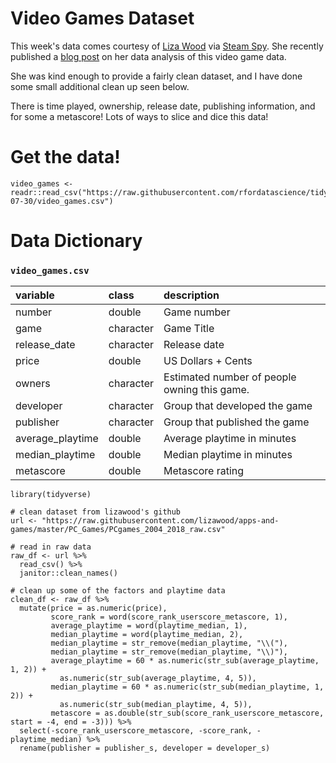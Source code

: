 # Video Games Dataset

This week's data comes courtesy of [Liza Wood](https://twitter.com/brightcdns/status/1154140218154352640?s=20) via [Steam Spy](https://steamspy.com/year/). She recently published a [blog post](https://cruiseofdimensionality.home.blog/2019/07/24/pc-video-games-we-still-play/) on her data analysis of this video game data.

She was kind enough to provide a fairly clean dataset, and I have done some small additional clean up seen below.

There is time played, ownership, release date, publishing information, and for some a metascore! Lots of ways to slice and dice this data!

# Get the data!


```
video_games <- readr::read_csv("https://raw.githubusercontent.com/rfordatascience/tidytuesday/master/data/2019/2019-07-30/video_games.csv")

```

# Data Dictionary

### `video_games.csv`

|variable         |class     |description |
|:----------------|:---------|:-----------|
|number           |double    | Game number |
|game             |character | Game Title |
|release_date     |character | Release date |
|price            |double    | US Dollars + Cents |
|owners           |character | Estimated number of people owning this game.|
|developer      |character | Group that developed the game |
|publisher      |character | Group that published the game |
|average_playtime |double    | Average playtime in minutes |
|median_playtime  |double    | Median playtime in minutes |
|metascore        |double    | Metascore rating |

```{r}
library(tidyverse)

# clean dataset from lizawood's github
url <- "https://raw.githubusercontent.com/lizawood/apps-and-games/master/PC_Games/PCgames_2004_2018_raw.csv"

# read in raw data
raw_df <- url %>% 
  read_csv() %>% 
  janitor::clean_names() 

# clean up some of the factors and playtime data
clean_df <- raw_df %>% 
  mutate(price = as.numeric(price),
         score_rank = word(score_rank_userscore_metascore, 1),
         average_playtime = word(playtime_median, 1),
         median_playtime = word(playtime_median, 2),
         median_playtime = str_remove(median_playtime, "\\("),
         median_playtime = str_remove(median_playtime, "\\)"),
         average_playtime = 60 * as.numeric(str_sub(average_playtime, 1, 2)) +
           as.numeric(str_sub(average_playtime, 4, 5)),
         median_playtime = 60 * as.numeric(str_sub(median_playtime, 1, 2)) +
           as.numeric(str_sub(median_playtime, 4, 5)),
         metascore = as.double(str_sub(score_rank_userscore_metascore, start = -4, end = -3))) %>% 
  select(-score_rank_userscore_metascore, -score_rank, -playtime_median) %>% 
  rename(publisher = publisher_s, developer = developer_s)

```

